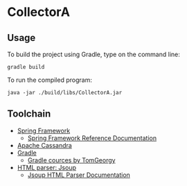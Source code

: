 # CollectorA

## Usage
To build the project using Gradle, type on the command line:
```
gradle build
```
To run the compiled program:
```
java -jar ./build/libs/CollectorA.jar 
```
## Toolchain
* [Spring Framework](https://spring.io/)
  - [Spring Framework Reference Documentation](https://docs.spring.io/spring-framework/docs/3.2.5.RELEASE/spring-framework-reference/htmlsingle/#overview-usagescenarios)
* [Apache Cassandra](https://cassandra.apache.org/_/index.html)
* [Gradle](https://gradle.com/)
  - [Gradle cources by TomGeorgy](https://tomgregory.com)
* [HTML parser: Jsoup](https://jsoup.org/)
  - [Jsoup HTML Parser Documentation](https://jsoup.org/apidocs/org/jsoup/Jsoup.html)
